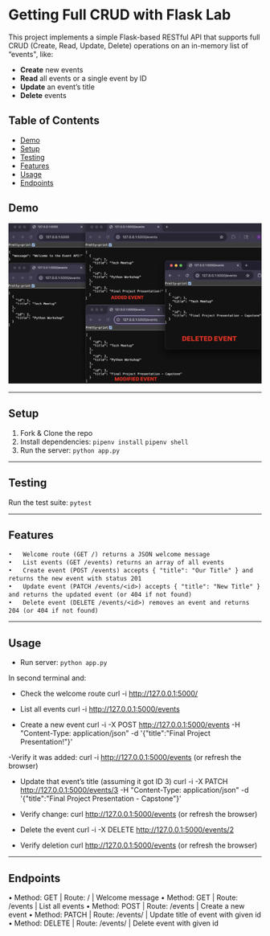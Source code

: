 # Getting Full CRUD with Flask Lab

This project implements a simple Flask-based RESTful API that supports full CRUD (Create, Read, Update, Delete) operations on an in-memory list of “events", like:
- **Create** new events  
- **Read** all events or a single event by ID  
- **Update** an event’s title  
- **Delete** events  


## Table of Contents
- [Demo](#demo)  
- [Setup](#setup)  
- [Testing](#testing)  
- [Features](#features)  
- [Usage](#usage)
- [Endpoints](#endpoints)  

## Demo
![Demo](demo.png)

---

## Setup
1. Fork & Clone the repo
2. Install dependencies: 
  `pipenv install`
  `pipenv shell`
3. Run the server: `python app.py`

---

## Testing
Run the test suite: `pytest`

---

## Features
	•	Welcome route (GET /) returns a JSON welcome message
	•	List events (GET /events) returns an array of all events
	•	Create event (POST /events) accepts { "title": "Our Title" } and returns the new event with status 201
	•	Update event (PATCH /events/<id>) accepts { "title": "New Title" } and returns the updated event (or 404 if not found)
	•	Delete event (DELETE /events/<id>) removes an event and returns 204 (or 404 if not found)

---

## Usage
- Run server: `python app.py`

In second terminal and:
- Check the welcome route
  curl -i http://127.0.0.1:5000/

- List all events
  curl -i http://127.0.0.1:5000/events

- Create a new event
  curl -i -X POST http://127.0.0.1:5000/events -H "Content-Type: application/json" -d '{"title":"Final Project Presentation!"}'

-Verify it was added:
  curl -i http://127.0.0.1:5000/events (or refresh the browser)

- Update that event’s title (assuming it got ID 3)
  curl -i -X PATCH http://127.0.0.1:5000/events/3 -H "Content-Type: application/json" -d '{"title":"Final Project Presentation - Capstone"}'

- Verify change:
  curl http://127.0.0.1:5000/events (or refresh the browser)

- Delete the event
  curl -i -X DELETE http://127.0.0.1:5000/events/2

- Verify deletion
  curl http://127.0.0.1:5000/events (or refresh the browser)


---

## Endpoints

• Method: GET | Route: / | Welcome message
• Method: GET | Route: /events | List all events
• Method: POST | Route: /events | Create a new event
• Method: PATCH | Route: /events/<id> | Update title of event with given id
• Method: DELETE |  Route: /events/<id> | Delete event with given id